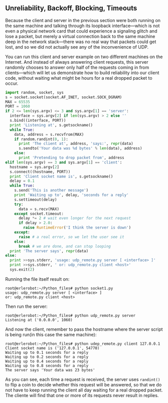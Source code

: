 ## Unreliability, Backoff, Blocking, Timeouts

Because the client and server in the previous section were both running on the same machine and
talking through its loopback interface—which is not even a physical network card that could experience
a signaling glitch and lose a packet, but merely a virtual connection back to the same machine deep in
the network stack—there was no real way that packets could get lost, and so we did not actually see any
of the inconvenience of UDP.

You can run this client and server example on two
different machines on the Internet. And instead of always answering client requests, this server
randomly chooses to answer only half of the requests coming in from clients—which will let us
demonstrate how to build reliability into our client code, without waiting what might be hours for a real
dropped packet to occur.

```python
import random, socket, sys
s = socket.socket(socket.AF_INET, socket.SOCK_DGRAM)
MAX = 65535
PORT = 1060
if 2 <= len(sys.argv) <= 3 and sys.argv[1] == 'server':
  interface = sys.argv[2] if len(sys.argv) > 2 else ''
  s.bind((interface, PORT))
  print 'Listening at', s.getsockname()
  while True:
    data, address = s.recvfrom(MAX)
    if random.randint(0, 1):
      print 'The client at', address, 'says:', repr(data)
      s.sendto('Your data was %d bytes' % len(data), address)
    else:
      print 'Pretending to drop packet from', address
elif len(sys.argv) == 3 and sys.argv[1] == 'client':
  hostname = sys.argv[2]
  s.connect((hostname, PORT))
  print 'Client socket name is', s.getsockname()
  delay = 0.1
  while True:
    s.send('This is another message')
    print 'Waiting up to', delay, 'seconds for a reply'
    s.settimeout(delay)
    try:
      data = s.recv(MAX)
    except socket.timeout:
      delay *= 2 # wait even longer for the next request
      if delay > 2.0:
        raise RuntimeError('I think the server is down')
    except:
      raise # a real error, so we let the user see it
    else:
      break # we are done, and can stop looping
  print 'The server says', repr(data)
else:
  print >>sys.stderr, 'usage: udp_remote.py server [ <interface> ]'
  print >>sys.stderr, ' or: udp_remote.py client <host>'
  sys.exit(2)
  ```
  Running the file itself result on:
  ```
 root@erlerobot:~/Python_files# python socket1.py
 usage: udp_remote.py server [ <interface> ]
 or: udp_remote.py client <host>
 ```
 Then run the server:
```
root@erlerobot:~/Python_files# python udp_remote.py server
Listening at ('0.0.0.0', 1060)
```
And now the client, remember to pass the hostname where the server script is being run(in this case the same machine):
```
root@erlerobot:~/Python_files# python udep_remote.py client 127.0.0.1
Client socket name is ('127.0.0.1', 54770)
Waiting up to 0.1 seconds for a reply
Waiting up to 0.2 seconds for a reply
Waiting up to 0.4 seconds for a reply
Waiting up to 0.8 seconds for a reply
The server says 'Your data was 23 bytes'
```


  As you can see, each time a request is received, the server uses `randint()` to flip a coin to decide
whether this request will be answered, so that we do not have to keep running the client all day waiting
for a real dropped packet.
The cliente will find that one or more of its requests never result in replies.
